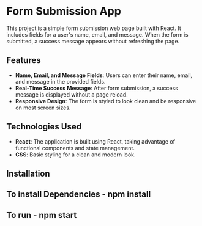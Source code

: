 # Form Submission App

This project is a simple form submission web page built with React. It includes fields for a user's name, email, and message. When the form is submitted, a success message appears without refreshing the page.

## Features

- **Name, Email, and Message Fields**: Users can enter their name, email, and message in the provided fields.
- **Real-Time Success Message**: After form submission, a success message is displayed without a page reload.
- **Responsive Design**: The form is styled to look clean and be responsive on most screen sizes.

## Technologies Used

- **React**: The application is built using React, taking advantage of functional components and state management.
- **CSS**: Basic styling for a clean and modern look.

## Installation


## To install Dependencies - npm install
## To run - npm start
